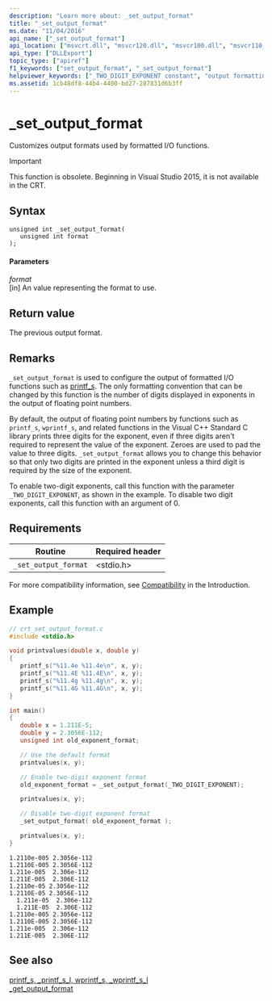 ```yaml
---
description: "Learn more about: _set_output_format"
title: "_set_output_format"
ms.date: "11/04/2016"
api_name: ["_set_output_format"]
api_location: ["msvcrt.dll", "msvcr120.dll", "msvcr100.dll", "msvcr110_clr0400.dll", "msvcr90.dll", "msvcr110.dll", "msvcr80.dll"]
api_type: ["DLLExport"]
topic_type: ["apiref"]
f1_keywords: ["set_output_format", "_set_output_format"]
helpviewer_keywords: ["_TWO_DIGIT_EXPONENT constant", "output formatting", "TWO_DIGIT_EXPONENT constant", "_set_output_format function", "set_output_format function"]
ms.assetid: 1cb48df8-44b4-4400-bd27-287831d6b3ff
---
```

# _set_output_format

Customizes output formats used by formatted I/O functions.

> [!IMPORTANT]
> This function is obsolete. Beginning in Visual Studio 2015, it is not available in the CRT.

## Syntax

```
unsigned int _set_output_format(
   unsigned int format
);
```

#### Parameters

*format*<br/>
[in] An value representing the format to use.

## Return value

The previous output format.

## Remarks

`_set_output_format` is used to configure the output of formatted I/O functions such as [printf_s](../c-runtime-library/reference/printf-s-printf-s-l-wprintf-s-wprintf-s-l.md). The only formatting convention that can be changed by this function is the number of digits displayed in exponents in the output of floating point numbers.

By default, the output of floating point numbers by functions such as `printf_s`, `wprintf_s`, and related functions in the Visual C++ Standard C library prints three digits for the exponent, even if three digits aren't required to represent the value of the exponent. Zeroes are used to pad the value to three digits. `_set_output_format` allows you to change this behavior so that only two digits are printed in the exponent unless a third digit is required by the size of the exponent.

To enable two-digit exponents, call this function with the parameter `_TWO_DIGIT_EXPONENT`, as shown in the example. To disable two digit exponents, call this function with an argument of 0.

## Requirements

|Routine|Required header|
|-------------|---------------------|
|`_set_output_format`|\<stdio.h>|

For more compatibility information, see [Compatibility](../c-runtime-library/compatibility.md) in the Introduction.

## Example

```C
// crt_set_output_format.c
#include <stdio.h>

void printvalues(double x, double y)
{
   printf_s("%11.4e %11.4e\n", x, y);
   printf_s("%11.4E %11.4E\n", x, y);
   printf_s("%11.4g %11.4g\n", x, y);
   printf_s("%11.4G %11.4G\n", x, y);
}

int main()
{
   double x = 1.211E-5;
   double y = 2.3056E-112;
   unsigned int old_exponent_format;

   // Use the default format
   printvalues(x, y);

   // Enable two-digit exponent format
   old_exponent_format = _set_output_format(_TWO_DIGIT_EXPONENT);

   printvalues(x, y);

   // Disable two-digit exponent format
   _set_output_format( old_exponent_format );

   printvalues(x, y);
}
```

```Output
1.2110e-005 2.3056e-112
1.2110E-005 2.3056E-112
1.211e-005  2.306e-112
1.211E-005  2.306E-112
1.2110e-05 2.3056e-112
1.2110E-05 2.3056E-112
  1.211e-05  2.306e-112
  1.211E-05  2.306E-112
1.2110e-005 2.3056e-112
1.2110E-005 2.3056E-112
1.211e-005  2.306e-112
1.211E-005  2.306E-112
```

## See also

[printf_s, _printf_s_l, wprintf_s, _wprintf_s_l](../c-runtime-library/reference/printf-s-printf-s-l-wprintf-s-wprintf-s-l.md)<br/>
[_get_output_format](../c-runtime-library/get-output-format.md)
